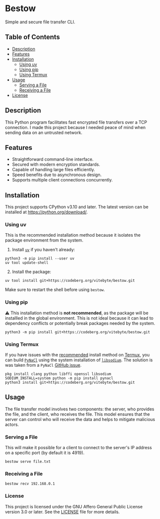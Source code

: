 # Bestow

Simple and secure file transfer CLI.

## Table of Contents

- [Description](#description)
- [Features](#features)
- [Installation](#installation)
  - [Using uv](#using-uv)
  - [Using pip](#using-pip)
  - [Using Termux](#using-termux)
- [Usage](#usage)
    - [Serving a File](#serving-a-file)
    - [Receiving a File](#receiving-a-file)
- [License](#license)

## Description

This Python program facilitates fast encrypted file transfers over a TCP
connection. I made this project because I needed peace of mind when
sending data on an untrusted network.

## Features

- Straightforward command-line interface.
- Secured with modern encryption standards.
- Capable of handling large files efficiently.
- Speed benefits due to asynchronous design.
- Supports multiple client connections concurrently.

## Installation

This project supports CPython v3.10 and later. The latest version can be
installed at <https://python.org/download/>.

### Using uv

This is the recommended installation method because it isolates the
package environment from the system.

1. Install [`uv`](https://pypi.org/project/uv) if you haven't already:

```shell
python3 -m pip install --user uv
uv tool update-shell
```

2. Install the package:

```
uv tool install git+https://codeberg.org/vitebyte/bestow.git
```

Make sure to restart the shell before using `bestow`.


### Using pip

:warning: This installation method is **not recommended**, as the
package will be installled in the global environment. This is not ideal
because it can lead to dependency conflicts or potentially break
packages needed by the system.

```
python3 -m pip install git+https://codeberg.org/vitebyte/bestow.git
```

### Using Termux

If you have issues with the [recommended](#using-uv) install method
on [Termux](https://termux.dev/), you can build
[`PyNaCl`](https://pypi.org/project/pynacl/)
using the system installation of
[`libsodium`](https://doc.libsodium.org/).
The solution is was taken from a `PyNaCl`
[GitHub issue](https://github.com/pyca/pynacl/issues/483#issuecomment-608049721).

```shell
pkg install clang python libffi openssl libsodium
SODIUM_INSTALL=system python -m pip install pynacl
python3 install git+https://codeberg.org/vitebyte/bestow.git
```

## Usage

The file transfer model involves two components: the server, who
provides the file, and the client, who receives the file. This model
ensures that the server can control who will receive the data and helps
to mitigate malicious actors.

### Serving a File

This will make it possible for a client to connect to the server's IP
address on a specific port (by default it is 4919).

```
bestow serve file.txt
```

### Receiving a File

```
bestow recv 192.168.0.1
```

### License

This project is licensed under the GNU Affero General Public License
version 3.0 or later. See the [LICENSE](./LICENSE) file for more details.
